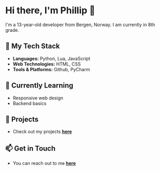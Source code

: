 # Hi there, I'm Phillip 👋

I'm a 13-year-old developer from Bergen, Norway. I am currently in 8th grade.

## 🧰 My Tech Stack
- **Languages:** Python, Lua, JavaScript
- **Web Technologies:** HTML, CSS
- **Tools & Platforms:** Github, PyCharm

## 🌱 Currently Learning
- Responsive web design
- Backend basics

## 🔭 Projects
- Check out my projects **[here](https://philliphat.com/projects)**

## 📫 Get in Touch
- You can reach out to me **[here](https://philliphat.com/contact)**

